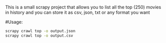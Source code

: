 This is a small scrapy project that allows you to list all the top (250) movies in history and you can store it as csv, json, txt or any format you want

#Usage:
```bash
scrapy crawl top -o output.json
scrapy crawl top -o output.csv
```
